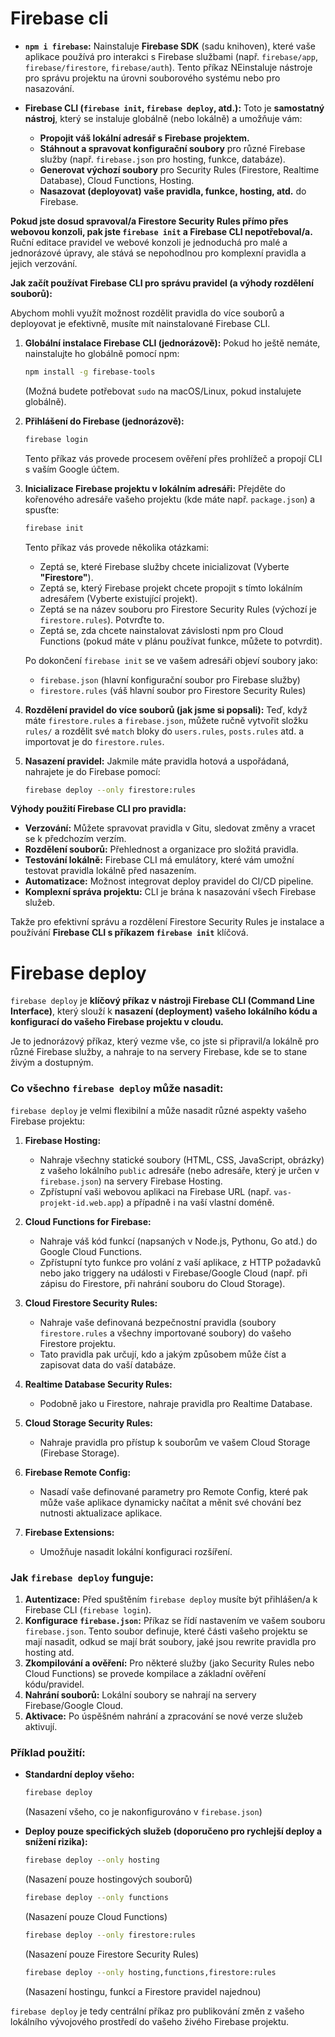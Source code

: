 # Firebase cli

* **`npm i firebase`:** Nainstaluje **Firebase SDK** (sadu knihoven), které vaše aplikace používá pro interakci s Firebase službami (např. `firebase/app`, `firebase/firestore`, `firebase/auth`). Tento příkaz NEinstaluje nástroje pro správu projektu na úrovni souborového systému nebo pro nasazování.

* **Firebase CLI (`firebase init`, `firebase deploy`, atd.):** Toto je **samostatný nástroj**, který se instaluje globálně (nebo lokálně) a umožňuje vám:
    * **Propojit váš lokální adresář s Firebase projektem.**
    * **Stáhnout a spravovat konfigurační soubory** pro různé Firebase služby (např. `firebase.json` pro hosting, funkce, databáze).
    * **Generovat výchozí soubory** pro Security Rules (Firestore, Realtime Database), Cloud Functions, Hosting.
    * **Nasazovat (deployovat) vaše pravidla, funkce, hosting, atd.** do Firebase.

**Pokud jste dosud spravoval/a Firestore Security Rules přímo přes webovou konzoli, pak jste `firebase init` a Firebase CLI nepotřeboval/a.** Ruční editace pravidel ve webové konzoli je jednoduchá pro malé a jednorázové úpravy, ale stává se nepohodlnou pro komplexní pravidla a jejich verzování.

**Jak začít používat Firebase CLI pro správu pravidel (a výhody rozdělení souborů):**

Abychom mohli využít možnost rozdělit pravidla do více souborů a deployovat je efektivně, musíte mít nainstalované Firebase CLI.

1.  **Globální instalace Firebase CLI (jednorázově):**
    Pokud ho ještě nemáte, nainstalujte ho globálně pomocí npm:
    ```bash
    npm install -g firebase-tools
    ```
    (Možná budete potřebovat `sudo` na macOS/Linux, pokud instalujete globálně).

2.  **Přihlášení do Firebase (jednorázově):**
    ```bash
    firebase login
    ```
    Tento příkaz vás provede procesem ověření přes prohlížeč a propojí CLI s vaším Google účtem.

3.  **Inicializace Firebase projektu v lokálním adresáři:**
    Přejděte do kořenového adresáře vašeho projektu (kde máte např. `package.json`) a spusťte:
    ```bash
    firebase init
    ```
    Tento příkaz vás provede několika otázkami:
    * Zeptá se, které Firebase služby chcete inicializovat (Vyberte **"Firestore"**).
    * Zeptá se, který Firebase projekt chcete propojit s tímto lokálním adresářem (Vyberte existující projekt).
    * Zeptá se na název souboru pro Firestore Security Rules (výchozí je `firestore.rules`). Potvrďte to.
    * Zeptá se, zda chcete nainstalovat závislosti npm pro Cloud Functions (pokud máte v plánu používat funkce, můžete to potvrdit).

    Po dokončení `firebase init` se ve vašem adresáři objeví soubory jako:
    * `firebase.json` (hlavní konfigurační soubor pro Firebase služby)
    * `firestore.rules` (váš hlavní soubor pro Firestore Security Rules)

4.  **Rozdělení pravidel do více souborů (jak jsme si popsali):**
    Teď, když máte `firestore.rules` a `firebase.json`, můžete ručně vytvořit složku `rules/` a rozdělit své `match` bloky do `users.rules`, `posts.rules` atd. a importovat je do `firestore.rules`.

5.  **Nasazení pravidel:**
    Jakmile máte pravidla hotová a uspořádaná, nahrajete je do Firebase pomocí:
    ```bash
    firebase deploy --only firestore:rules
    ```

**Výhody použití Firebase CLI pro pravidla:**

* **Verzování:** Můžete spravovat pravidla v Gitu, sledovat změny a vracet se k předchozím verzím.
* **Rozdělení souborů:** Přehlednost a organizace pro složitá pravidla.
* **Testování lokálně:** Firebase CLI má emulátory, které vám umožní testovat pravidla lokálně před nasazením.
* **Automatizace:** Možnost integrovat deploy pravidel do CI/CD pipeline.
* **Komplexní správa projektu:** CLI je brána k nasazování všech Firebase služeb.

Takže pro efektivní správu a rozdělení Firestore Security Rules je instalace a používání **Firebase CLI s příkazem `firebase init`** klíčová.

# Firebase deploy
`firebase deploy` je **klíčový příkaz v nástroji Firebase CLI (Command Line Interface)**, který slouží k **nasazení (deployment) vašeho lokálního kódu a konfigurací do vašeho Firebase projektu v cloudu.**

Je to jednorázový příkaz, který vezme vše, co jste si připravil/a lokálně pro různé Firebase služby, a nahraje to na servery Firebase, kde se to stane živým a dostupným.

### Co všechno `firebase deploy` může nasadit:

`firebase deploy` je velmi flexibilní a může nasadit různé aspekty vašeho Firebase projektu:

1.  **Firebase Hosting:**
    * Nahraje všechny statické soubory (HTML, CSS, JavaScript, obrázky) z vašeho lokálního `public` adresáře (nebo adresáře, který je určen v `firebase.json`) na servery Firebase Hosting.
    * Zpřístupní vaši webovou aplikaci na Firebase URL (např. `vas-projekt-id.web.app`) a případně i na vaší vlastní doméně.

2.  **Cloud Functions for Firebase:**
    * Nahraje váš kód funkcí (napsaných v Node.js, Pythonu, Go atd.) do Google Cloud Functions.
    * Zpřístupní tyto funkce pro volání z vaší aplikace, z HTTP požadavků nebo jako triggery na události v Firebase/Google Cloud (např. při zápisu do Firestore, při nahrání souboru do Cloud Storage).

3.  **Cloud Firestore Security Rules:**
    * Nahraje vaše definovaná bezpečnostní pravidla (soubory `firestore.rules` a všechny importované soubory) do vašeho Firestore projektu.
    * Tato pravidla pak určují, kdo a jakým způsobem může číst a zapisovat data do vaší databáze.

4.  **Realtime Database Security Rules:**
    * Podobně jako u Firestore, nahraje pravidla pro Realtime Database.

5.  **Cloud Storage Security Rules:**
    * Nahraje pravidla pro přístup k souborům ve vašem Cloud Storage (Firebase Storage).

6.  **Firebase Remote Config:**
    * Nasadí vaše definované parametry pro Remote Config, které pak může vaše aplikace dynamicky načítat a měnit své chování bez nutnosti aktualizace aplikace.

7.  **Firebase Extensions:**
    * Umožňuje nasadit lokální konfiguraci rozšíření.

### Jak `firebase deploy` funguje:

1.  **Autentizace:** Před spuštěním `firebase deploy` musíte být přihlášen/a k Firebase CLI (`firebase login`).
2.  **Konfigurace `firebase.json`:** Příkaz se řídí nastavením ve vašem souboru `firebase.json`. Tento soubor definuje, které části vašeho projektu se mají nasadit, odkud se mají brát soubory, jaké jsou rewrite pravidla pro hosting atd.
3.  **Zkompilování a ověření:** Pro některé služby (jako Security Rules nebo Cloud Functions) se provede kompilace a základní ověření kódu/pravidel.
4.  **Nahrání souborů:** Lokální soubory se nahrají na servery Firebase/Google Cloud.
5.  **Aktivace:** Po úspěšném nahrání a zpracování se nové verze služeb aktivují.

### Příklad použití:

* **Standardní deploy všeho:**
    ```bash
    firebase deploy
    ```
    (Nasazení všeho, co je nakonfigurováno v `firebase.json`)

* **Deploy pouze specifických služeb (doporučeno pro rychlejší deploy a snížení rizika):**
    ```bash
    firebase deploy --only hosting
    ```
    (Nasazení pouze hostingových souborů)

    ```bash
    firebase deploy --only functions
    ```
    (Nasazení pouze Cloud Functions)

    ```bash
    firebase deploy --only firestore:rules
    ```
    (Nasazení pouze Firestore Security Rules)

    ```bash
    firebase deploy --only hosting,functions,firestore:rules
    ```
    (Nasazení hostingu, funkcí a Firestore pravidel najednou)

`firebase deploy` je tedy centrální příkaz pro publikování změn z vašeho lokálního vývojového prostředí do vašeho živého Firebase projektu.
